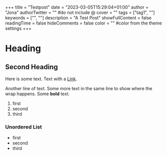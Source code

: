 +++
title = "Testpost"
date = "2023-03-05T15:29:04+01:00"
author = "Jona"
authorTwitter = "" #do not include @
cover = ""
tags = ["tag1", ""]
keywords = ["", ""]
description = "A Test Post"
showFullContent = false
readingTime = false
hideComments = false
color = "" #color from the theme settings
+++

# Heading

## Second Heading

Here is some text.
Text with a [Link](https://google.de/).

Another line of text. Some more text in the same line to show where the wrap happens.
Some **bold** text.

1. first
2. second
3. third

### Unordered List

- first
- second
- third

